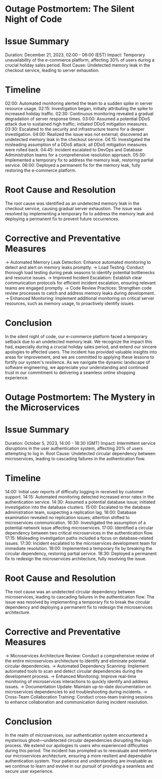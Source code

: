 Outage Postmortem: The Silent Night of Code
===========================================

Issue Summary
=============

Duration: December 21, 2023, 02:00 - 06:00 (EST)
Impact: Temporary unavailability of the e-commerce platform, affecting 30% of users during a crucial holiday sales period.
Root Cause: Undetected memory leak in the checkout service, leading to server exhaustion.

Timeline
========

02:00: Automated monitoring alerted the team to a sudden spike in server resource usage.
02:15: Investigation began, initially attributing the spike to increased holiday traffic.
02:30: Continuous monitoring revealed a gradual degradation of server response times.
03:00: Assumed a potential DDoS attack due to sustained high traffic; initiated DDoS mitigation measures.
03:30: Escalated to the security and infrastructure teams for a deeper investigation.
04:00: Realized the issue was not external; discovered an undetected memory leak in the checkout service.
04:15: Investigated the misleading assumption of a DDoS attack; all DDoS mitigation measures were rolled back.
04:45: Incident escalated to DevOps and Database Administration teams for a comprehensive resolution approach.
05:30: Implemented a temporary fix to address the memory leak, restoring partial service.
06:00: Deployed a permanent fix for the memory leak, fully restoring the e-commerce platform.

Root Cause and Resolution
=========================
The root cause was identified as an undetected memory leak in the checkout service, causing gradual server exhaustion. The issue was resolved by implementing a temporary fix to address the memory leak and deploying a permanent fix to prevent future occurrences.

Corrective and Preventative Measures
====================================

-> Automated Memory Leak Detection: Enhance automated monitoring to detect and alert on memory leaks promptly.
-> Load Testing: Conduct thorough load testing during peak seasons to identify potential bottlenecks and resource issues.
-> Improved Incident Escalation: Establish clear communication protocols for efficient incident escalation, ensuring relevant teams are engaged promptly.
-> Code Review Practices: Strengthen code review processes to catch and address memory leaks during development.
-> Enhanced Monitoring: Implement additional monitoring on critical server resources, such as memory usage, to proactively identify issues.

Conclusion
==========

In the silent night of code, our e-commerce platform faced a temporary setback due to an undetected memory leak. We recognize the impact this had, especially during a crucial holiday sales period, and extend our sincere apologies to affected users. The incident has provided valuable insights into areas for improvement, and we are committed to applying these lessons to fortify our system's resilience. As we navigate the dynamic landscape of software engineering, we appreciate your understanding and continued trust in our commitment to delivering a seamless online shopping experience.



Outage Postmortem: The Mystery in the Microservices
===================================================

Issue Summary
=============

Duration: October 5, 2023, 14:00 - 18:30 (GMT)
Impact: Intermittent service disruptions in the user authentication system, affecting 20% of users attempting to log in.
Root Cause: Undetected circular dependency between microservices, leading to cascading failures in the authentication flow.

Timeline
========

14:00: Initial user reports of difficulty logging in received by customer support.
14:15: Automated monitoring detected increased error rates in the authentication service.
14:30: Assumed a potential database issue; initiated investigation into the database clusters.
15:00: Escalated to the database administration team, suspecting a replication lag.
16:00: Database examination revealed no replication issues; attention shifted to microservices communication.
16:30: Investigated the assumption of a potential network issue affecting microservices.
17:00: Identified a circular dependency between two critical microservices in the authentication flow.
17:15: Misleading investigation paths included a focus on database-related issues.
17:30: Incident escalated to the microservices development team for immediate resolution.
18:00: Implemented a temporary fix by breaking the circular dependency, restoring partial service.
18:30: Deployed a permanent fix to redesign the microservices architecture, fully resolving the issue.

Root Cause and Resolution
=========================

The root cause was an undetected circular dependency between microservices, leading to cascading failures in the authentication flow. The issue was resolved by implementing a temporary fix to break the circular dependency and deploying a permanent fix to redesign the microservices architecture.

Corrective and Preventative Measures
====================================

-> Microservices Architecture Review: Conduct a comprehensive review of the entire microservices architecture to identify and eliminate potential circular dependencies.
-> Automated Dependency Scanning: Implement automated tools to scan and detect circular dependencies during the development process.
-> Enhanced Monitoring: Improve real-time monitoring of microservices interactions to quickly identify and address issues.
-> Documentation Update: Maintain up-to-date documentation on microservices dependencies to aid troubleshooting during incidents.
-> Cross-Team Collaboration Training: Conduct cross-team training sessions to enhance collaboration and communication during incident resolution.

Conclusion
===========

In the realm of microservices, our authentication system encountered a mysterious ghost—undetected circular dependencies disrupting the login process. We extend our apologies to users who experienced difficulties during this period. The incident has prompted us to reevaluate and reinforce our microservices architecture, ensuring a more resilient and dependable authentication system. Your patience and understanding are invaluable as we continue to learn and evolve in our pursuit of providing a seamless and secure user experience.
